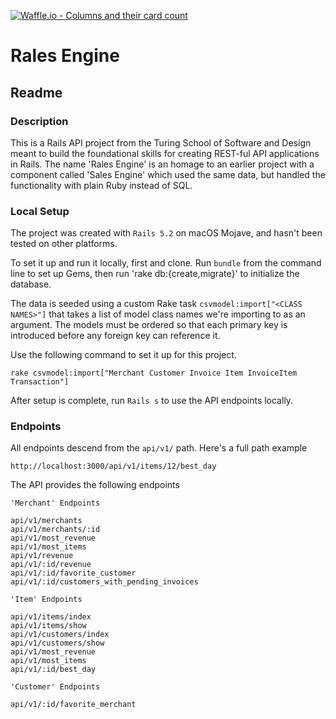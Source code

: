 [![Waffle.io - Columns and their card count](https://badge.waffle.io/wfischer42/rales_engine.svg?columns=all)](https://waffle.io/wfischer42/rales_engine)

# Rales Engine
## Readme
### Description

This is a Rails API project from the Turing School of Software and Design meant to build the foundational skills for creating REST-ful API applications in Rails. The name 'Rales Engine' is an homage to an earlier project with a component called 'Sales Engine' which used the same data, but handled the functionality with plain Ruby instead of SQL.

### Local Setup

The project was created with `Rails 5.2` on macOS Mojave, and hasn't been tested on other platforms.

To set it up and run it locally, first and clone. Run `bundle` from the command line to set up Gems, then run 'rake db:{create,migrate}' to initialize the database.

The data is seeded using a custom Rake task `csvmodel:import["<CLASS NAMES>"]` that takes a list of model class names we're importing to as an argument. The models must be ordered so that each primary key is introduced before any foreign key can reference it.

Use the following command to set it up for this project.
```
rake csvmodel:import["Merchant Customer Invoice Item InvoiceItem Transaction"]
```

After setup is complete, run `Rails s` to use the API endpoints locally.

### Endpoints
All endpoints descend from the `api/v1/` path. Here's a full path example
```
http://localhost:3000/api/v1/items/12/best_day
```

The API provides the following endpoints
```
'Merchant' Endpoints

api/v1/merchants
api/v1/merchants/:id
api/v1/most_revenue
api/v1/most_items
api/v1/revenue
api/v1/:id/revenue
api/v1/:id/favorite_customer
api/v1/:id/customers_with_pending_invoices

'Item' Endpoints

api/v1/items/index
api/v1/items/show
api/v1/customers/index
api/v1/customers/show
api/v1/most_revenue
api/v1/most_items
api/v1/:id/best_day

'Customer' Endpoints

api/v1/:id/favorite_merchant
```
